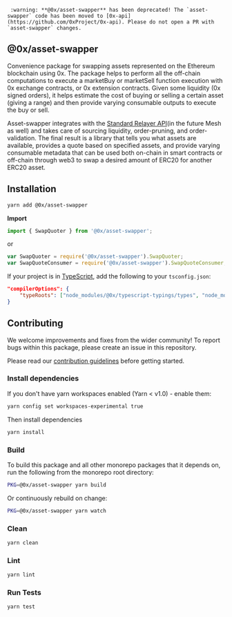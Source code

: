 ```
 :warning: **@0x/asset-swapper** has been deprecated! The `asset-swapper` code has been moved to [0x-api](https://github.com/0xProject/0x-api). Please do not open a PR with `asset-swapper` changes.
```

## @0x/asset-swapper

Convenience package for swapping assets represented on the Ethereum blockchain using 0x. The package helps to perform all the off-chain computations to execute a marketBuy or marketSell function execution with 0x exchange contracts, or 0x extension contracts. Given some liquidity (0x signed orders), it helps estimate the cost of buying or selling a certain asset (giving a range) and then provide varying consumable outputs to execute the buy or sell.

Asset-swapper integrates with the [Standard Relayer API](https://github.com/0xProject/standard-relayer-api)(in the future Mesh as well) and takes care of sourcing liquidity, order-pruning, and order-validation. The final result is a library that tells you what assets are available, provides a quote based on specified assets, and provide varying consumable metadata that can be used both on-chain in smart contracts or off-chain through web3 to swap a desired amount of ERC20 for another ERC20 asset.

## Installation

```bash
yarn add @0x/asset-swapper
```

**Import**

```typescript
import { SwapQuoter } from '@0x/asset-swapper';
```

or

```javascript
var SwapQuoter = require('@0x/asset-swapper').SwapQuoter;
var SwapQuoteConsumer = require('@0x/asset-swapper').SwapQuoteConsumer;
```

If your project is in [TypeScript](https://www.typescriptlang.org/), add the following to your `tsconfig.json`:

```json
"compilerOptions": {
    "typeRoots": ["node_modules/@0x/typescript-typings/types", "node_modules/@types"],
}
```

## Contributing

We welcome improvements and fixes from the wider community! To report bugs within this package, please create an issue in this repository.

Please read our [contribution guidelines](../../CONTRIBUTING.md) before getting started.

### Install dependencies

If you don't have yarn workspaces enabled (Yarn < v1.0) - enable them:

```bash
yarn config set workspaces-experimental true
```

Then install dependencies

```bash
yarn install
```

### Build

To build this package and all other monorepo packages that it depends on, run the following from the monorepo root directory:

```bash
PKG=@0x/asset-swapper yarn build
```

Or continuously rebuild on change:

```bash
PKG=@0x/asset-swapper yarn watch
```

### Clean

```bash
yarn clean
```

### Lint

```bash
yarn lint
```

### Run Tests

```bash
yarn test
```
